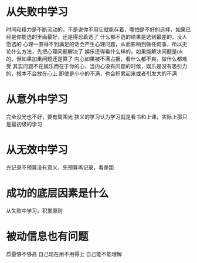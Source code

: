 # 从失败中学习
时间和精力是不断流动的，不是说你不用它就能存着，哪怕是不好的选择，如果已经是你能选的里面最好，还是得忍着选了
什么都不选的结果是选到最差的，没人愿选的
心理一直得不到满足的话会产生心理问题，从而影响到做任何事，所以无论什么方法，先把心理问题解决了
	娱乐还得看什么样的，如果能解决问题是ok的，但如果加重问题还是算了
	内心如果被不满占据，看什么都不爽，做什么都难受
	其实问题不在娱乐而在于你的心，当内心没有问题的时候，娱乐是没有吸引力的，根本不会放在心上
	即使是小小的不满，也会积累起来或者引发大的不满
# 从意外中学习
完全没光也不好，要有周围光
狭义的学习认为学习就是看书和上课，实际上那只是最初级的学习
# 从无效中学习
光记录不预算没有意义，先预算再记录，看差距
# 成功的底层因素是什么
从失败中学习，积累原则
# 被动信息也有问题
质量够不够高
自己现在用不用得上
自己能不能理解